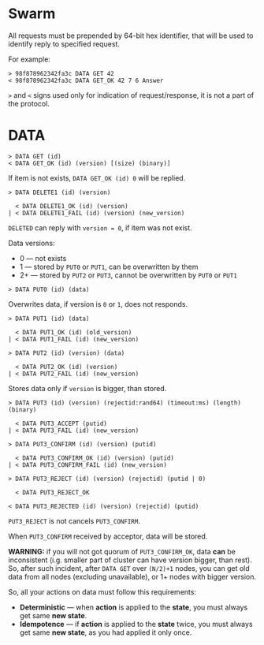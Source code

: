 Swarm
=====

All requests must be prepended by 64-bit hex identifier, that will be used to identify reply to specified request.

For example:

```
> 98f878962342fa3c DATA GET 42
< 98f878962342fa3c DATA GET_OK 42 7 6 Answer
```

`>` and `<` signs used only for indication of request/response, it is not a part of the protocol.

# DATA
```
> DATA GET (id)
< DATA GET_OK (id) (version) [(size) (binary)]
```

If item is not exists, `DATA GET_OK (id) 0` will be replied.

```
> DATA DELETE1 (id) (version)

  < DATA DELETE1_OK (id) (version)
| < DATA DELETE1_FAIL (id) (version) (new_version)
```

`DELETED` can reply with `version = 0`, if item was not exist.

Data versions:
* 0 — not exists
* 1 — stored by `PUT0` or `PUT1`, can be overwritten by them
* 2+ — stored by `PUT2` or `PUT3`, cannot be overwritten by `PUT0` or `PUT1`

```
> DATA PUT0 (id) (data)
```

Overwrites data, if version is `0` or `1`, does not responds.

```
> DATA PUT1 (id) (data)

  < DATA PUT1_OK (id) (old_version)
| < DATA PUT1_FAIL (id) (new_version)
```

```
> DATA PUT2 (id) (version) (data)

  < DATA PUT2_OK (id) (version)
| < DATA PUT2_FAIL (id) (new_version)
```

Stores data only if `version` is bigger, than stored.

```
> DATA PUT3 (id) (version) (rejectid:rand64) (timeout:ms) (length) (binary)

  < DATA PUT3_ACCEPT (putid)
| < DATA PUT3_FAIL (id) (new_version)

> DATA PUT3_CONFIRM (id) (version) (putid)

  < DATA PUT3_CONFIRM_OK (id) (version) (putid)
| < DATA PUT3_CONFIRM_FAIL (id) (new_version)

> DATA PUT3_REJECT (id) (version) (rejectid) (putid | 0)

  < DATA PUT3_REJECT_OK

< DATA PUT3_REJECTED (id) (version) (rejectid) (putid)
```

`PUT3_REJECT` is not cancels `PUT3_CONFIRM`.

When `PUT3_CONFIRM` received by acceptor, data will be stored.

**WARNING:** if you will not got quorum of `PUT3_CONFIRM_OK`, data **can** be inconsistent (i.g. smaller part of cluster can have version bigger, than rest). So, after such incident, after `DATA GET` over `(N/2)+1` nodes, you can get old data from all nodes (excluding unavailable), or 1+ nodes with bigger version.

So, all your actions on data must follow this requirements:

* **Deterministic** — when **action** is applied to the **state**, you must always get same **new state**.
* **Idempotence** — if **action** is applied to the **state** twice, you must always get same **new state**, as you had applied it only once.
